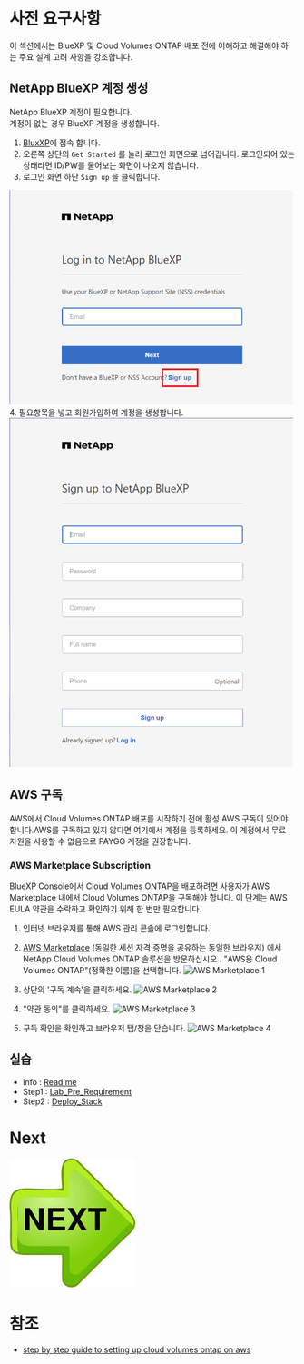 # 사전 요구사항
이 섹션에서는 BlueXP 및 Cloud Volumes ONTAP 배포 전에 이해하고 해결해야 하는 주요 설계 고려 사항을 강조합니다.

## NetApp BlueXP 계정 생성
NetApp BlueXP 계정이 필요합니다.</br>
계정이 없는 경우 BlueXP 계정을 생성합니다.

1. [BluxXP](https://bluexp.netapp.com/)에 접속 합니다.
2. 오른쪽 상단의 ```Get Started``` 를 눌러 로그인 화면으로 넘어갑니다.
로그인되어 있는 상태라면 ID/PW를 물어보는 화면이 나오지 않습니다.
3. 로그인 화면 하단 ```Sign up``` 을 클릭합니다.
<img src=./Images/Lab_Pre_Requirement-0.png alt="Girl in a jacket" width="500">
4. 필요항목을 넣고 회원가입하여 계정을 생성합니다.
<img src=./Images/Lab_Pre_Requirement-1.png alt="Girl in a jacket" width="500">


## AWS 구독 
AWS에서 Cloud Volumes ONTAP 배포를 시작하기 전에 활성 AWS 구독이 있어야 합니다.AWS를 구독하고 있지 않다면 여기에서 계정을 등록하세요. 
이 계정에서 무료 자원을 사용할 수 없음으로 PAYGO 계정을 권장합니다.

### AWS Marketplace Subscription
BlueXP Console에서 Cloud Volumes ONTAP을 배포하려면 사용자가 AWS Marketplace 내에서 Cloud Volumes ONTAP을 구독해야 합니다. 이 단계는 AWS EULA 약관을 수락하고 확인하기 위해 한 번만 필요합니다.

1. 인터넷 브라우저를 통해 AWS 관리 콘솔에 로그인합니다.
2. [AWS Marketplace](https://aws.amazon.com/marketplace/search/results?page=1&searchTerms=netapp+cloud+volumes+ontap) (동일한 세션 자격 증명을 공유하는 동일한 브라우저) 에서 NetApp Cloud Volumes ONTAP 솔루션을 방문하십시오 . "AWS용 Cloud Volumes ONTAP"(정확한 이름)을 선택합니다.
![AWS Marketplace 1](./Images/Lab_Pre_Requirement-2.bmp)

3. 상단의 '구독 계속'을 클릭하세요.
![AWS Marketplace 2](./Images/Lab_Pre_Requirement-3.bmp)

4. "약관 동의"를 클릭하세요.
![AWS Marketplace 3](./Images/Lab_Pre_Requirement-4.bmp)

5. 구독 확인을 확인하고 브라우저 탭/창을 닫습니다. 
![AWS Marketplace 4](./Images/Lab_Pre_Requirement-5.bmp)

## 실습
- info : [Read me](./Readme.md)
- Step1 : [Lab_Pre_Requirement](./Lab_Pre_Requirement.md)
- Step2 : [Deploy_Stack](./Deploy_Stack.md)

# Next
[![Next.png](./Images/Next.png)](./Deploy_Stack.md)

# 참조
- [step by step guide to setting up cloud volumes ontap on aws](https://bluexp.netapp.com/blog/a-step-by-step-guide-to-setting-up-cloud-volumes-ontap-on-aws)



